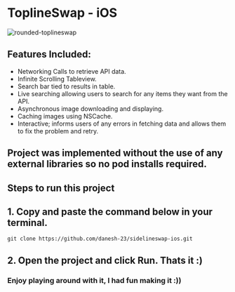 # ToplineSwap - iOS 
![rounded-toplineswap](https://user-images.githubusercontent.com/64529785/116035474-0c9b9d80-a633-11eb-9ddf-3e3329f04b75.png)


## Features Included: 
- Networking Calls to retrieve API data.
- Infinite Scrolling Tableview.
- Search bar tied to results in table.
- Live searching allowing users to search for any items they want from the API.
- Asynchronous image downloading and displaying.
- Caching images using NSCache.
- Interactive; informs users of any errors in fetching data and allows them to fix the problem and retry.

## Project was implemented without the use of any external libraries so no pod installs required.

## Steps to run this project

## 1. Copy and paste the command below in your terminal.
`git clone https://github.com/danesh-23/sidelineswap-ios.git`

## 2. Open the project and click Run. Thats it :) 

### Enjoy playing around with it, I had fun making it :))

